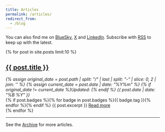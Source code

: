 ```yaml
---
title: Articles
permalink: /articles/
redirect_from:
  - /blog
---
```


You can also find me on [BlueSky](https://bsky.app/profile/chrismdp.com), [X](https://x.com/chrismdp) and [LinkedIn](https://linkedin.com/in/chrisparsons). Subscribe with <a href="{{ site.baseurl }}/feed.xml">RSS</a> to keep up with the latest.

{% for post in site.posts limit:10 %}

   <div class="post-preview py-4">
   <h2><a href="{{ site.baseurl }}{{ post.url }}">{{ post.title }}</a></h2>

   <div style='font-style: italic' class="pb-1 post-date">
   {% assign original_date = post.path | split: "/" | last | split: "-" | slice: 0, 2 | join: '' %}
   {% assign current_date = post.date | date: "%Y%m" %}
   {% if original_date != current_date %}Updated: {% endif %}
   {{ post.date | date: "%B %Y" }}
   </div>
   {% if post.badges %}{% for badge in post.badges %}<span class="badge badge-{{ badge.type }}">{{ badge.tag }}</span>{% endfor %}{% endif %}
   {{ post.excerpt }}
   <a class='underline' href="{{ site.baseurl }}{{ post.url }}">Read more</a>

   </div>
{% endfor %}

<script async data-uid="dadc23073e" src="https://chrismdp.kit.com/dadc23073e/index.js"></script>

<hr>

See the <a href="{{ site.baseurl }}/all/">Archive</a> for more articles.
